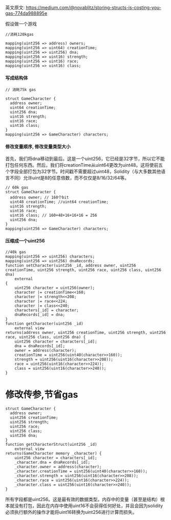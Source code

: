 英文原文: https://medium.com/@novablitz/storing-structs-is-costing-you-gas-774da988895e

假设做一个游戏

```solidity
//消耗120kgas

mapping(uint256 => address) owners;
mapping(uint256 => uint64) creationTime;
mapping(uint256 => uint256) dna;
mapping(uint256 => uint16) strength;
mapping(uint256 => uint16) race;
mapping(uint256 => uint16) class;
```
#### 写成结构体
```solidity
// 消耗75k gas

struct GameCharacter {
  address owner;
  uint64 creationTime;
  uint256 dna;
  uint16 strength;
  uint16 race;
  uint16 class;
}
mapping(uint256 => GameCharacter) characters;
```

#### 修改变量顺序, 修改变量类型大小

首先，我们将dna移动到最后。这是一个uint256，它已经是32字节，所以它不能打包任何东西。然后，我们将creationTime从uint64更改为uint48。这将使前五个字段全部打包为32字节。时间戳不需要超过uint48，Solidity（与大多数其他语言不同）允许uint是8的任意倍数，而不仅仅是8/16/32/64等。
```solidity
// 60k gas
struct GameCharacter {
  address owner; // 160个bit
  uint48 creationTime; //uint64 creationTime;
  uint16 strength;
  uint16 race;
  uint16 class; // 160+48+16+16+16 = 256
  uint256 dna;
}
mapping(uint256 => GameCharacter) characters;
```

#### 压缩成一个uint256
```solidity
//40k gas
mapping(uint256 => uint256) characters;
mapping(uint256 => uint256) dnaRecords;
function setCharacter(uint256 _id, address owner, uint256 creationTime, uint256 strength, uint256 race, uint256 class, uint256 dna) 
    external 
{
    uint256 character = uint256(owner);
    character |= creationTime<<160;
    character |= strength<<208;
    character |= race<<224;
    character |= class<<240;
    characters[_id] = character;
    dnaRecords[_id] = dna;
}
function getCharacter(uint256 _id) 
    external view
returns(address owner, uint256 creationTime, uint256 strength, uint256 race, uint256 class, uint256 dna) {
    uint256 character = characters[_id];
    dna = dnaRecords[_id];
    owner = address(character);
    creationTime = uint256(uint40(character>>160));
    strength = uint256(uint16(character>>208));
    race = uint256(uint16(character>>224));
    class = uint256(uint16(character>>240));
}
```
# 修改传参,节省gas
```solidity
struct GameCharacter {
  address owner;
  uint256 creationTime;
  uint256 strength;
  uint256 race;
  uint256 class;
  uint256 dna;
}
function getCharacterStruct(uint256 _id) 
    external view
returns(GameCharacter memory _character) {
    uint256 character = characters[_id];
    _character.dna = dnaRecords[_id];
    _character.owner = address(character);
    _character.creationTime = uint256(uint40(character>>160));
    _character.strength = uint256(uint16(character>>208));
    _character.race = uint256(uint16(character>>224));
    _character.class = uint256(uint16(character>>240));
}
```
所有字段都是uint256。这是最有效的数据类型。内存中的变量（甚至是结构）根本就没有打包，因此在内存中使用uint16不会获得任何好处，并且会因为solidity必须执行额外的操作才能将uint16转换为uint256进行计算而损失。



